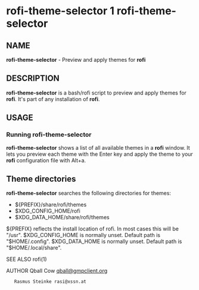 # rofi-theme-selector 1 rofi-theme-selector

## NAME

**rofi-theme-selector** - Preview and apply themes for **rofi**

## DESCRIPTION

**rofi-theme-selector** is a bash/rofi script to preview and apply themes for **rofi**.
It's part of any installation of **rofi**.

## USAGE

### Running rofi-theme-selector

**rofi-theme-selector** shows a list of all available themes in a **rofi** window.
It lets you preview each theme with the Enter key and apply the theme to your
**rofi** configuration file with Alt+a.


## Theme directories

**rofi-theme-selector** searches the following directories for themes:

* ${PREFIX}/share/rofi/themes
* $XDG_CONFIG_HOME/rofi
* $XDG_DATA_HOME/share/rofi/themes

${PREFIX} reflects the install location of rofi. In most cases this will be "/usr".
$XDG_CONFIG_HOME is normally unset. Default path is "$HOME/.config".
$XDG_DATA_HOME is normally unset. Default path is "$HOME/.local/share".

SEE ALSO
       rofi(1)

AUTHOR
       Qball Cow qball@gmpclient.org

       Rasmus Steinke rasi@xssn.at
